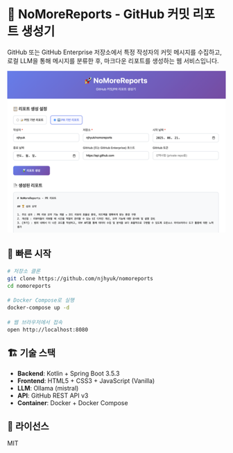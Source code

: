 # 🚀 NoMoreReports - GitHub 커밋 리포트 생성기

GitHub 또는 GitHub Enterprise 저장소에서 특정 작성자의 커밋 메시지를 수집하고, 로컬 LLM을 통해 메시지를 분류한 후, 마크다운 리포트를 생성하는 웹 서비스입니다.

![img.png](demo.png)

## 🚀 빠른 시작

```bash
# 저장소 클론
git clone https://github.com/njhyuk/nomoreports
cd nomoreports

# Docker Compose로 실행
docker-compose up -d

# 웹 브라우저에서 접속
open http://localhost:8080
```

## 🏗️ 기술 스택

- **Backend**: Kotlin + Spring Boot 3.5.3
- **Frontend**: HTML5 + CSS3 + JavaScript (Vanilla)
- **LLM**: Ollama (mistral)
- **API**: GitHub REST API v3
- **Container**: Docker + Docker Compose

## 📄 라이선스

MIT